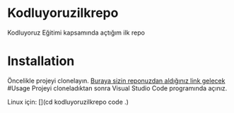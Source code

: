 # Kodluyoruzilkrepo
Kodluyoruz Eğitimi kapsamında açtığım ilk repo
# Installation
Öncelikle projeyi clonelayın.
[Buraya sizin reponuzdan aldığınız link gelecek](https://github.com/busekarakas/Kodluyoruzilkrepo.git)
#Usage
Projeyi cloneladıktan sonra Visual Studio Code programında açınız.

Linux için:
[](cd kodluyoruzilkrepo
code .)


